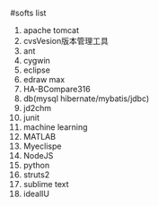 #softs list
1. apache tomcat
2. cvsVesion版本管理工具
3. ant
4. cygwin
5. eclipse
6. edraw max
7. HA-BCompare316
8. db(mysql hibernate/mybatis/jdbc)
9. jd2chm
10. junit
11. machine learning
12. MATLAB
13. Myeclispe
14. NodeJS
15. python
16. struts2
17. sublime text
18. idealIU